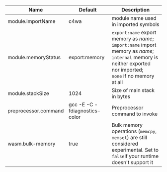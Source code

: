 | Name                   | Default                       | Description                                                                                                                                                              |
|------------------------|-------------------------------|--------------------------------------------------------------------------------------------------------------------------------------------------------------------------|
| module.importName      | c4wa                          | module name used in imported symbols                                                                                                                                     |
| module.memoryStatus    | export:memory                 | `export:name` export memory as _name_; <br>`import:name` import memory as _name_; <br>`internal` memory is neither exported nor imported; <br>`none` if no memory at all | 
| module.stackSize       | 1024                          | Size of main stack in bytes                                                                                                                                              |
 | preprocessor.command   | gcc -E -C -fdiagnostics-color | Preprocessor command to invoke                                                                                                                                           |
 | wasm.bulk-memory       | true                          | Bulk memory operations (`memcpy`, `memset`) are still considered experimental. Set to `false`if your runtime doesn't support it                                          |